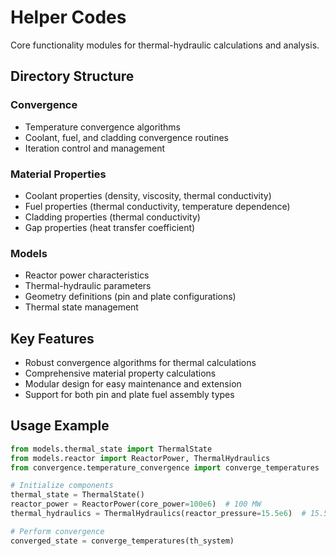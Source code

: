 # Helper Codes

Core functionality modules for thermal-hydraulic calculations and analysis.

## Directory Structure

### Convergence
- Temperature convergence algorithms
- Coolant, fuel, and cladding convergence routines
- Iteration control and management

### Material Properties
- Coolant properties (density, viscosity, thermal conductivity)
- Fuel properties (thermal conductivity, temperature dependence)
- Cladding properties (thermal conductivity)
- Gap properties (heat transfer coefficient)

### Models
- Reactor power characteristics
- Thermal-hydraulic parameters
- Geometry definitions (pin and plate configurations)
- Thermal state management

## Key Features

- Robust convergence algorithms for thermal calculations
- Comprehensive material property calculations
- Modular design for easy maintenance and extension
- Support for both pin and plate fuel assembly types

## Usage Example

```python
from models.thermal_state import ThermalState
from models.reactor import ReactorPower, ThermalHydraulics
from convergence.temperature_convergence import converge_temperatures

# Initialize components
thermal_state = ThermalState()
reactor_power = ReactorPower(core_power=100e6)  # 100 MW
thermal_hydraulics = ThermalHydraulics(reactor_pressure=15.5e6)  # 15.5 MPa

# Perform convergence
converged_state = converge_temperatures(th_system)
```
